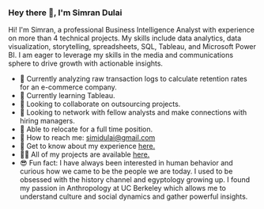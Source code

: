### Hey there 👋, I'm Simran Dulai
Hi! I'm Simran, a professional Business Intelligence Analyst with experience on more than 4 technical projects. My skills include data analytics, data visualization, storytelling, spreadsheets, SQL, Tableau, and Microsoft Power BI. I am eager to leverage my skills in the media and communications sphere to drive growth with actionable insights.

- 🔭 Currently analyzing raw transaction logs to calculate retention rates for an e-commerce company. 
- 🌱 Currently learning Tableau.
- 👯 Looking to collaborate on outsourcing projects.
- 🤝 Looking to network with fellow analysts and make connections with hiring managers.
- 💬 Able to relocate for a full time position.
- 💌 How to reach me: simidulai@gmail.com
- 📄 Get to know about my experience <a href='https://docs.google.com/document/d/1_D_d4MyxqGvKARvvgz5ejSLUFG7FB4WqCxTNwEw0ll4/edit?usp=sharing' target=_blank><u>here</u>.</a>
- 👨‍💻 All of my projects are available <a href='https://github.com/simrandulai/Data_projects_TripleTen' target=_blank><u>here</u>.</a>
- 😎 Fun fact: I have always been interested in human behavior and curious how we came to be the people we are today. I used to be obsessed with the history channel and egyptology growing up. I found my passion in Anthropology at UC Berkeley which allows me to understand culture and social dynamics and gather powerful insights.

<!--
**simrandulai/simrandulai** is a ✨ _special_ ✨ repository because its `README.md` (this file) appears on your GitHub profile.

Here are some ideas to get you started:

-->
